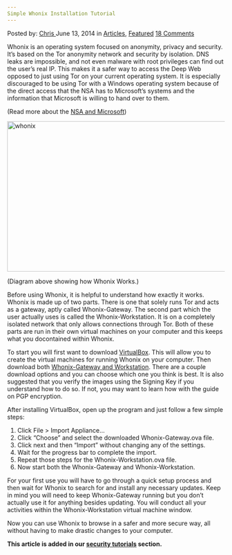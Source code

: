 ```yaml
---
Simple Whonix Installation Tutorial
---
```

<article class="post-listing post-5913 post type-post status-publish format-standard has-post-thumbnail hentry category-articles category-deepdot-news tag-installation tag-simple tag-tutorial tag-whonix">
    <div class="post-inner">
    <p class="post-meta">
    <span>Posted by: <a href="https://www.deepdotweb.com/author/chris/" title="">Chris </a></span>
    <span>June 13, 2014</span>
    <span>in <a href="https://www.deepdotweb.com/category/articles/" rel="category tag">Articles</a>, <a href="https://www.deepdotweb.com/category/deepdot-news/" rel="category tag">Featured</a></span>
    <span><a href="https://www.deepdotweb.com/2014/06/13/simple-whonix-installation-tutorial/#comments">18 Comments</a></span>
    </p>
    <div class="clear"></div>
    <div class="entry">
    <p>Whonix is an operating system focused on anonymity, privacy and security. It&#8217;s based on the Tor anonymity network and security by isolation. DNS leaks are impossible, and not even malware with root privileges can find out the user&#8217;s real IP. This makes it a safer way to access the Deep Web opposed to just using Tor on your current operating system. It is especially discouraged to be using Tor with a Windows operating system because of the direct access that the NSA has to Microsoft’s systems and the information that Microsoft is willing to hand over to them.</p>
    <p>(Read more about the <a href="http://www.theguardian.com/world/2013/jul/11/microsoft-nsa-collaboration-user-data" target="_blank">NSA and Microsoft</a>)</p>
    <p><a href="http://www.deepdotweb.com/wp-content/uploads/2014/06/whonix.png"><img class="aligncenter size-full wp-image-5914" src="https://www.deepdotweb.com/wp-content/uploads/2014/06/whonix.png" alt="whonix" width="685" height="348" srcset="https://www.deepdotweb.com/wp-content/uploads/2014/06/whonix.png 685w, https://www.deepdotweb.com/wp-content/uploads/2014/06/whonix-300x152.png 300w" sizes="(max-width: 685px) 100vw, 685px" /></a></p>
    <p>(Diagram above showing how Whonix Works.)</p>
    <p>Before using Whonix, it is helpful to understand how exactly it works. Whonix is made up of two parts. There is one that solely runs Tor and acts as a gateway, aptly called Whonix-Gateway. The second part which the user actually uses is called the Whonix-Workstation. It is on a completely isolated network that only allows connections through Tor. Both of these parts are run in their own virtual machines on your computer and this keeps what you docontained within Whonix.</p>
    <p>To start you will first want to download <a href="https://www.virtualbox.org/wiki/Downloads" target="_blank">VirtualBox</a>. This will allow you to create the virtual machines for running Whonix on your computer. Then download both <a href="https://www.whonix.org/wiki/Download#Download_Whonix" target="_blank">Whonix-Gateway and Workstation</a>. There are a couple download options and you can choose which one you think is best. It is also suggested that you verify the images using the Signing Key if you understand how to do so. If not, you may want to learn how with the guide on PGP encryption.</p>
    <p>After installing VirtualBox, open up the program and just follow a few simple steps:</p>
    <ol>
    <li>Click File &gt; Import Appliance…</li>
    <li>Click “Choose” and select the downloaded Whonix-Gateway.ova file.</li>
    <li>Click next and then “Import” without changing any of the settings.</li>
    <li>Wait for the progress bar to complete the import.</li>
    <li>Repeat those steps for the Whonix-Workstation.ova file.</li>
    <li>Now start both the Whonix-Gateway and Whonix-Workstation.</li>
    </ol>
    <p>For your first use you will have to go through a quick setup process and then wait for Whonix to search for and install any necessary updates. Keep in mind you will need to keep Whonix-Gateway running but you don’t actually use it for anything besides updating. You will conduct all your activities within the Whonix-Workstation virtual machine window.</p>
    <p>Now you can use Whonix to browse in a safer and more secure way, all without having to make drastic changes to your computer.</p>
    <p><strong>This article is added in our <a href="http://www.deepdotweb.com/security-tutorials/" target="_blank">security tutorials</a> section.</strong></p>
    </div>
    <span style="display:none"><a href="https://www.deepdotweb.com/tag/installation/" rel="tag">installation</a> <a href="https://www.deepdotweb.com/tag/simple/" rel="tag">simple</a> <a href="https://www.deepdotweb.com/tag/tutorial/" rel="tag">tutorial</a> <a href="https://www.deepdotweb.com/tag/whonix/" rel="tag">whonix</a></span> <span style="display:none" class="updated">2014-06-13</span>
    <div style="display:none" class="vcard author" itemprop="author" itemscope itemtype="http://schema.org/Person"><strong class="fn" itemprop="name"><a href="https://www.deepdotweb.com/author/chris/" title="Posts by Chris" rel="author">Chris</a></strong></div>
    </div>
</article>

